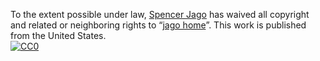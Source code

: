 To the extent possible under law,
[Spencer Jago](https://github.com/spannerj)
has waived all copyright and related or neighboring rights to
&ldquo;[jago home](https://github.com/spannerj/jago_home)&rdquo;.
This work is published from the United States.
<br/>
[![CC0](https://i.creativecommons.org/p/zero/1.0/88x31.png)](https://creativecommons.org/publicdomain/zero/1.0/)
